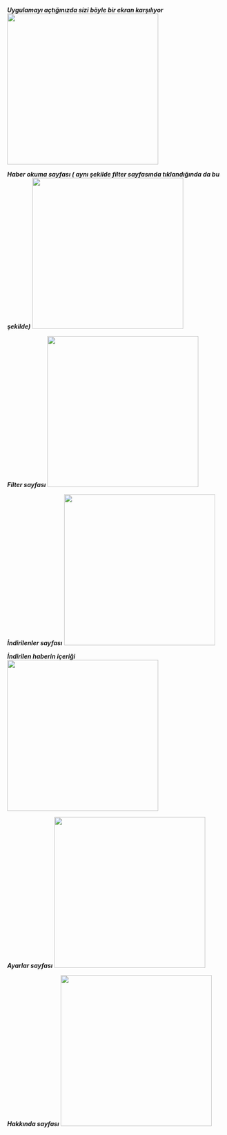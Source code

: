 
***Uygulamayı açtığınızda sizi böyle bir ekran karşılıyor*** 
<img width="350px" src="https://github.com/SefaDedeoglu/NewsApp-Android/blob/main/photos/home.png"></img>




***Haber okuma sayfası ( aynı şekilde filter sayfasında tıklandığında da bu şekilde)***
<img width="350px" src="https://github.com/SefaDedeoglu/NewsApp-Android/blob/main/photos/New.png"></img>




***Filter sayfası***
<img width="350px" src="https://github.com/SefaDedeoglu/NewsApp-Android/blob/main/photos/filter.png"></img>




***İndirilenler sayfası***
<img width="350px"  src="https://github.com/SefaDedeoglu/NewsApp-Android/blob/main/photos/downloaded.png"></img>




***İndirilen haberin içeriği***
<img  width="350px" src="https://github.com/SefaDedeoglu/NewsApp-Android/blob/main/photos/downNew.png"></img>




 ***Ayarlar sayfası***
<img  width="350px" src="https://github.com/SefaDedeoglu/NewsApp-Android/blob/main/photos/setting.png"></img>



***Hakkında sayfası***
<img width="350px"  src="https://github.com/SefaDedeoglu/NewsApp-Android/blob/main/photos/about.png"></img>

